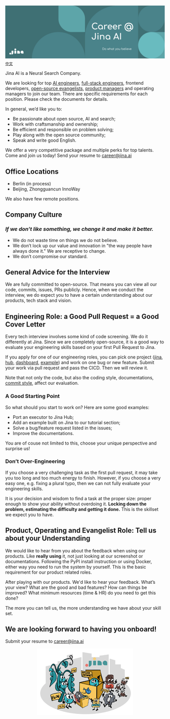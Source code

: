 ![Career@Jina AI](career-banner.png)
<sub><a href='./README.zh'>中文</a></sub>

Jina AI is a Neural Search Company.

We are looking for top [AI engineers](https://github.com/jina-ai/career/blob/master/ai-engineer.md), [full-stack engineers](https://github.com/jina-ai/career/blob/master/full-stack-engineer.md), frontend developers, [open-source evangelists](https://github.com/jina-ai/career/blob/master/opensource-evangelist.md), [product managers](https://github.com/jina-ai/career/blob/master/ai-product-manager.md) and operating managers to join our team. There are specific requirements for each position. Please check the documents for details. 

In general, we’d like you to:
- Be passionate about open source, AI and search;
- Work with craftsmanship and ownership;
- Be efficient and responsible on problem solving;
- Play along with the open source community;
- Speak and write good English.

We offer a very competitive package and multiple perks for top talents. Come and join us today! Send your resume to [career@jina.ai](mailto:career@jina.ai)

## Office Locations

- Berlin (in process)
- Beijing, Zhongguancun InnoWay

We also have few remote positions.

## Company Culture

### *If we don’t like something, we change it and make it better.*

- We do not waste time on things we do not believe.
- We don’t lock up our value and innovation in "the way people have always done it." We are receptive to change.
- We don’t compromise our standard.

## General Advice for the Interview

We are fully committed to open-source. That means you can view all our code, commits, issues, PRs publicly. Hence, when we conduct the interview, we do expect you to have a certain understanding about our products, tech stack and vision. 

## Engineering Role: a Good Pull Request = a Good Cover Letter

Every tech interview involves some kind of code screening. We do it differently at Jina. Since we are completely open-source, it is a good way to evaluate your engineering skills based on your first Pull Request to Jina.

If you apply for one of our engineering roles, you can pick one project ([jina](https://github.com/jina-ai/jina), [hub](https://github.com/jina-ai/jina-hub), [dashboard](https://github.com/jina-ai/jina-hub), [example](https://github.com/jina-ai/examples)) and work on one bug or new feature. Submit your work via pull request and pass the CICD. Then we will review it.

Note that not only the code, but also the coding style, documentations, [commit style](https://github.com/jina-ai/jina/blob/master/CONTRIBUTING.md), affect our evaluation.

### A Good Starting Point

So what should you start to work on? Here are some good examples:
- Port an executor to Jina Hub;
- Add an example built on Jina to our tutorial section;
- Solve a bug/feature request listed in the issues;
- Improve the documentations.

You are of couse not limited to this, choose your unique perspective and surprise us!


### Don’t Over-Engineering

If you choose a very challenging task as the first pull request, it may take you too long and too much energy to finish. However, if you choose a very easy one, e.g. fixing a plural typo, then we can not fully evaluate your engineering skills.

It is your decision and wisdom to find a task at the proper size: proper enough to show your ability without overdoing it. **Locking down the problem, estimating the difficulty and getting it done.** This is the skillset we expect you to have.

## Product, Operating and Evangelist Role: Tell us about your Understanding

We would like to hear from you about the feedback when using our products. Like **really using** it, not just looking at our screenshot or documentations. Following the PyPI install instruction or using Docker, either way you need to run the system by yourself. This is the basic requirement for our product related roles.

After playing with our products. We'd like to hear your feedback. What’s your view? What are the good and bad features? How can things be improved? What minimum resources (time & HR) do you need to get this done?

The more you can tell us, the more understanding we have about your skill set.


## We are looking forward to having you onboard!

Submit your resume to [career@jina.ai](mailto:career@jina.ai)



<p align="center">
  <a href="https://opensource.jina.ai"><img src="https://github.com/jina-ai/jina/blob/master/docs/chapters/101/img/ILLUS11.png?raw=true" width="60%" align="center"></a>
</p>

